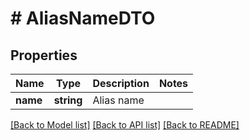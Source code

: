 # # AliasNameDTO

## Properties

Name | Type | Description | Notes
------------ | ------------- | ------------- | -------------
**name** | **string** | Alias name |

[[Back to Model list]](../../README.md#models) [[Back to API list]](../../README.md#endpoints) [[Back to README]](../../README.md)
